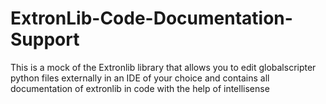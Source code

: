 # ExtronLib-Code-Documentation-Support
This is a mock of the Extronlib library that allows you to edit globalscripter python files externally in an IDE of your choice and contains all documentation of extronlib in code with the help of intellisense
